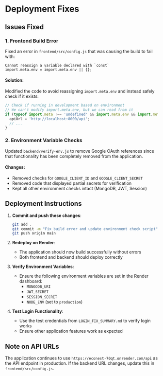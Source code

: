 # Deployment Fixes

## Issues Fixed

### 1. Frontend Build Error
Fixed an error in `frontend/src/config.js` that was causing the build to fail with:
```
Cannot reassign a variable declared with `const`
import.meta.env = import.meta.env || {};
```

#### Solution:
Modified the code to avoid reassigning `import.meta.env` and instead safely check if it exists:
```javascript
// Check if running in development based on environment
// We can't modify import.meta.env, but we can read from it
if (typeof import.meta !== 'undefined' && import.meta.env && import.meta.env.DEV) {
  apiUrl = 'http://localhost:8000/api';
  // ...
}
```

### 2. Environment Variable Checks
Updated `backend/verify-env.js` to remove Google OAuth references since that functionality has been completely removed from the application.

#### Changes:
- Removed checks for `GOOGLE_CLIENT_ID` and `GOOGLE_CLIENT_SECRET`
- Removed code that displayed partial secrets for verification
- Kept all other environment checks intact (MongoDB, JWT, Session)

## Deployment Instructions

1. **Commit and push these changes**:
   ```bash
   git add .
   git commit -m "Fix build error and update environment check script"
   git push origin main
   ```

2. **Redeploy on Render**:
   - The application should now build successfully without errors
   - Both frontend and backend should deploy correctly

3. **Verify Environment Variables**:
   - Ensure the following environment variables are set in the Render dashboard:
     - `MONGODB_URI`
     - `JWT_SECRET`
     - `SESSION_SECRET`
     - `NODE_ENV` (set to `production`)

4. **Test Login Functionality**:
   - Use the test credentials from `LOGIN_FIX_SUMMARY.md` to verify login works
   - Ensure other application features work as expected

## Note on API URLs
The application continues to use `https://econest-70qt.onrender.com/api` as the API endpoint in production. If the backend URL changes, update this in `frontend/src/config.js`.
